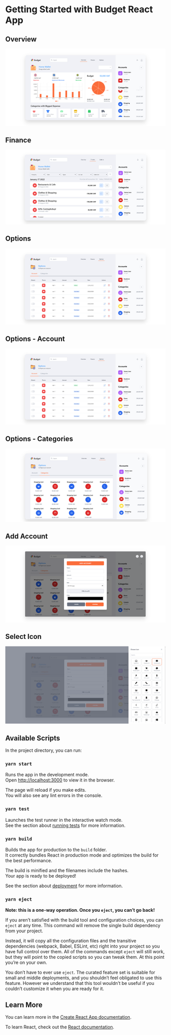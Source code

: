 # Getting Started with Budget React App

## Overview

<img src="Screenshot 2022-05-18 083936.png" alt="My budget screen"/>

## Finance

<img src="Screenshot 2022-05-18 084015.png" alt="My budget screen"/>

## Options

<img src="Screenshot 2022-05-18 084037.png" alt="My budget screen"/>

## Options - Account

<img src="Screenshot 2022-05-18 084037.png" alt="My budget screen"/>

## Options - Categories

<img src="Screenshot 2022-05-18 084137.png" alt="My budget screen"/>

## Add Account

<img src="Screenshot 2022-05-18 084156.png" alt="My budget screen"/>

## Select Icon

<img src="Screenshot 2022-05-18 084219.png" alt="My budget screen"/>

## Available Scripts

In the project directory, you can run:

### `yarn start`

Runs the app in the development mode.\
Open [http://localhost:3000](http://localhost:3000) to view it in the browser.

The page will reload if you make edits.\
You will also see any lint errors in the console.

### `yarn test`

Launches the test runner in the interactive watch mode.\
See the section about [running tests](https://facebook.github.io/create-react-app/docs/running-tests) for more information.

### `yarn build`

Builds the app for production to the `build` folder.\
It correctly bundles React in production mode and optimizes the build for the best performance.

The build is minified and the filenames include the hashes.\
Your app is ready to be deployed!

See the section about [deployment](https://facebook.github.io/create-react-app/docs/deployment) for more information.

### `yarn eject`

**Note: this is a one-way operation. Once you `eject`, you can’t go back!**

If you aren’t satisfied with the build tool and configuration choices, you can `eject` at any time. This command will remove the single build dependency from your project.

Instead, it will copy all the configuration files and the transitive dependencies (webpack, Babel, ESLint, etc) right into your project so you have full control over them. All of the commands except `eject` will still work, but they will point to the copied scripts so you can tweak them. At this point you’re on your own.

You don’t have to ever use `eject`. The curated feature set is suitable for small and middle deployments, and you shouldn’t feel obligated to use this feature. However we understand that this tool wouldn’t be useful if you couldn’t customize it when you are ready for it.

## Learn More

You can learn more in the [Create React App documentation](https://facebook.github.io/create-react-app/docs/getting-started).

To learn React, check out the [React documentation](https://reactjs.org/).

